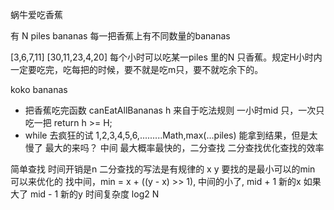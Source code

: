 蜗牛爱吃香蕉

有 N piles bananas 每一把香蕉上有不同数量的bananas

[3,6,7,11]
[30,11,23,4,20]
每个小时可以吃某一piles 里的N 只香蕉。规定H小时内一定要吃完，吃每把的时候，要不就是吃m只，要不就吃余下的。

koko bananas
- 把香蕉吃完函数 canEatAllBananas
  h 来自于吃法规则 一小时mid 只，一次只吃一把
  return h >= H;
- while 去疯狂的试
1,2,3,4,5,6,.........Math,max(...piles)
能拿到结果，但是太慢了
最大的来吗？
中间 最大概率最快的，二分查找
二分查找优化查找的效率

简单查找 时间开销是n
二分查找的写法是有规律的
x  y 要找的是最小可以的min 可以来优化的
找中间，min = x + ((y - x) >> 1), 中间的小了,
mid  + 1 新的x
如果大了 mid - 1 新的y
时间复杂度 log2 N

